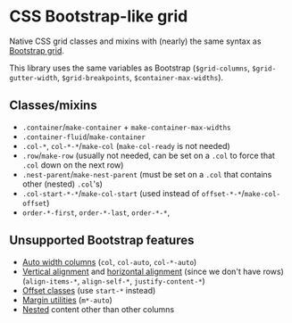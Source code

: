 # CSS Bootstrap-like grid

Native CSS grid classes and mixins with (nearly) the same syntax as [Bootstrap grid](https://getbootstrap.com/docs/4.3/layout/grid/).

This library uses the same variables as Bootstrap (`$grid-columns`, `$grid-gutter-width`, `$grid-breakpoints`, `$container-max-widths`).

## Classes/mixins
- `.container`/`make-container` + `make-container-max-widths`
- `.container-fluid`/`make-container`
- `.col-*`, `col-*-*`/`make-col` (`make-col-ready` is not needed)
- `.row`/`make-row` (usually not needed, can be set on a `.col` to force that `.col` down on the next row)
- `.nest-parent`/`make-nest-parent` (must be set on a `.col` that contains other (nested) `.col`'s)
- `.col-start-*-*`/`make-col-start` (used instead of `offset-*-*`/`make-col-offset`)
- `order-*-first`, `order-*-last`, `order-*-*`,

## Unsupported Bootstrap features
- [Auto width columns](https://getbootstrap.com/docs/4.3/layout/grid/#auto-layout-columns) (`col`, `col-auto`, `col-*-auto`)
- [Vertical alignment](https://getbootstrap.com/docs/4.3/layout/grid/#vertical-alignment) and [horizontal alignment](https://getbootstrap.com/docs/4.3/layout/grid/#horizontal-alignment) (since we don't have rows) (`align-items-*`, `align-self-*`, `justify-content-*`)
- [Offset classes](https://getbootstrap.com/docs/4.3/layout/grid/#offset-classes) (use `start-*` instead)
- [Margin utilities](https://getbootstrap.com/docs/4.3/layout/grid/#margin-utilities) (`m*-auto`)
- [Nested](https://getbootstrap.com/docs/4.3/layout/grid/#nesting) content other than other columns
